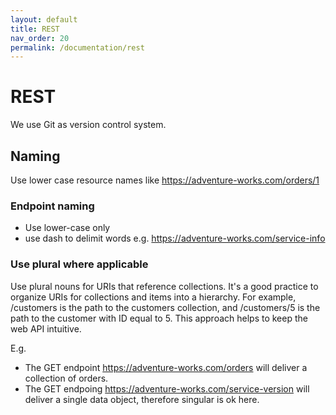 ```yaml
---
layout: default
title: REST
nav_order: 20
permalink: /documentation/rest
---
```


# REST

We use Git as version control system.

## Naming 

Use lower case resource names like https://adventure-works.com/orders/1
### Endpoint naming

* Use lower-case only
* use dash to delimit words e.g. https://adventure-works.com/service-info

### Use plural where applicable

Use plural nouns for URIs that reference collections. It's a good practice to organize URIs for collections and items into a hierarchy. For example, /customers is the path to the customers collection, and /customers/5 is the path to the customer with ID equal to 5. This approach helps to keep the web API intuitive.

E.g. 

* The GET endpoint https://adventure-works.com/orders will deliver a collection of orders.
* The GET endpoing https://adventure-works.com/service-version will deliver a single data object, therefore singular is ok here.
